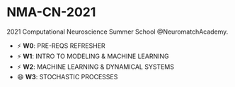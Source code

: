# NMA-CN-2021
2021 Computational Neuroscience Summer School @NeuromatchAcademy.

- ⚡ **W0**: PRE-REQS REFRESHER  
- ⚡ **W1**: INTRO TO MODELING & MACHINE LEARNING  
- ⚡ **W2**: MACHINE LEARNING & DYNAMICAL SYSTEMS  
- 😄 **W3**: STOCHASTIC PROCESSES
